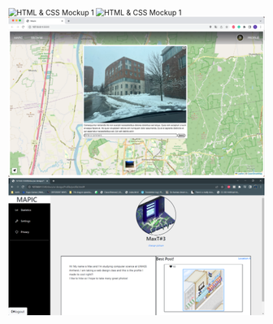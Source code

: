 ![HTML & CSS Mockup 1](mockup-home-1.png)
![HTML & CSS Mockup 1](mockup-home-2.png)
![HTML & CSS Mockup 1](mockup-home-3.png)
![HTML & CSS Mockup 2](mockup-profile.png)